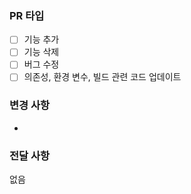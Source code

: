 ### PR 타입

* [ ] 기능 추가
* [ ] 기능 삭제
* [ ] 버그 수정
* [ ] 의존성, 환경 변수, 빌드 관련 코드 업데이트

### 변경 사항

* 

### 전달 사항

없음